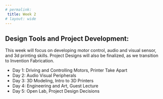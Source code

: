 ```yaml
---
# permalink: 
 title: Week 2
# layout: wide
---
```

## Design Tools and Project Development:

This week will focus on developing motor control, audio and visual sensor, and 3d printing skills. Project Designs will also be finalized, as we transition to Invention Fabrication.

- Day 1: Driving and Controlling Motors, Printer Take Apart
- Day 2: Audio Visual Peripherals
- Day 3: 3D Modeling, Intro to 3D Printers
- Day 4: Engineering and Art, Guest Lecture
- Day 5: Open Lab, Project Design Decisions